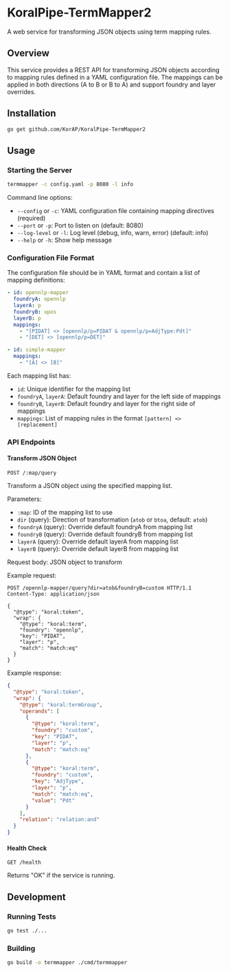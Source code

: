 # KoralPipe-TermMapper2

A web service for transforming JSON objects using term mapping rules.

## Overview

This service provides a REST API for transforming JSON objects according to mapping rules defined in a YAML configuration file. The mappings can be applied in both directions (A to B or B to A) and support foundry and layer overrides.

## Installation

```bash
go get github.com/KorAP/KoralPipe-TermMapper2
```

## Usage

### Starting the Server

```bash
termmapper -c config.yaml -p 8080 -l info
```

Command line options:
- `--config` or `-c`: YAML configuration file containing mapping directives (required)
- `--port` or `-p`: Port to listen on (default: 8080)
- `--log-level` or `-l`: Log level (debug, info, warn, error) (default: info)
- `--help` or `-h`: Show help message

### Configuration File Format

The configuration file should be in YAML format and contain a list of mapping definitions:

```yaml
- id: opennlp-mapper
  foundryA: opennlp
  layerA: p
  foundryB: upos
  layerB: p
  mappings:
    - "[PIDAT] <> [opennlp/p=PIDAT & opennlp/p=AdjType:Pdt]"
    - "[DET] <> [opennlp/p=DET]"

- id: simple-mapper
  mappings:
    - "[A] <> [B]"
```

Each mapping list has:
- `id`: Unique identifier for the mapping list
- `foundryA`, `layerA`: Default foundry and layer for the left side of mappings
- `foundryB`, `layerB`: Default foundry and layer for the right side of mappings
- `mappings`: List of mapping rules in the format `[pattern] <> [replacement]`

### API Endpoints

#### Transform JSON Object

```http
POST /:map/query
```

Transform a JSON object using the specified mapping list.

Parameters:
- `:map`: ID of the mapping list to use
- `dir` (query): Direction of transformation (`atob` or `btoa`, default: `atob`)
- `foundryA` (query): Override default foundryA from mapping list
- `foundryB` (query): Override default foundryB from mapping list
- `layerA` (query): Override default layerA from mapping list
- `layerB` (query): Override default layerB from mapping list

Request body: JSON object to transform

Example request:
```http
POST /opennlp-mapper/query?dir=atob&foundryB=custom HTTP/1.1
Content-Type: application/json

{
  "@type": "koral:token",
  "wrap": {
    "@type": "koral:term",
    "foundry": "opennlp",
    "key": "PIDAT",
    "layer": "p",
    "match": "match:eq"
  }
}
```

Example response:
```json
{
  "@type": "koral:token",
  "wrap": {
    "@type": "koral:termGroup",
    "operands": [
      {
        "@type": "koral:term",
        "foundry": "custom",
        "key": "PIDAT",
        "layer": "p",
        "match": "match:eq"
      },
      {
        "@type": "koral:term",
        "foundry": "custom",
        "key": "AdjType",
        "layer": "p",
        "match": "match:eq",
        "value": "Pdt"
      }
    ],
    "relation": "relation:and"
  }
}
```

#### Health Check

```http
GET /health
```

Returns "OK" if the service is running.

## Development

### Running Tests

```bash
go test ./...
```

### Building

```bash
go build -o termmapper ./cmd/termmapper
``` 